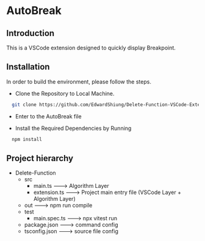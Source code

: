 # AutoBreak

## Introduction

This is a VSCode extension designed to quickly display Breakpoint.

## Installation

In order to build the environment, please follow the steps.

- Clone the Repository to Local Machine.

```bash
  git clone https://github.com/EdwardShiung/Delete-Function-VSCode-Extension.git
```

- Enter to the AutoBreak file

- Install the Required Dependencies by Running
```bash
  npm install
```

## Project hierarchy
- Delete-Function
    - src
        - main.ts                   ---> Algorithm Layer 
        - extension.ts              ---> Project main entry file (VSCode Layer + Algorithm Layer)
    - out                           ---> npm run compile 
    - test
        - main.spec.ts              ---> npx vitest run
    - package.json                  ---> command config
    - tsconfig.json                 ---> source file config
